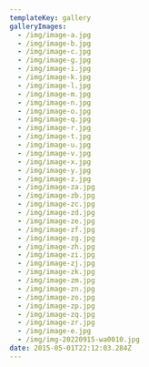 ```yaml
---
templateKey: gallery
galleryImages:
  - /img/image-a.jpg
  - /img/image-b.jpg
  - /img/image-c.jpg
  - /img/image-g.jpg
  - /img/image-i.jpg
  - /img/image-k.jpg
  - /img/image-l.jpg
  - /img/image-m.jpg
  - /img/image-n.jpg
  - /img/image-o.jpg
  - /img/image-q.jpg
  - /img/image-r.jpg
  - /img/image-t.jpg
  - /img/image-u.jpg
  - /img/image-v.jpg
  - /img/image-x.jpg
  - /img/image-y.jpg
  - /img/image-z.jpg
  - /img/image-za.jpg
  - /img/image-zb.jpg
  - /img/image-zc.jpg
  - /img/image-zd.jpg
  - /img/image-ze.jpg
  - /img/image-zf.jpg
  - /img/image-zg.jpg
  - /img/image-zh.jpg
  - /img/image-zi.jpg
  - /img/image-zj.jpg
  - /img/image-zk.jpg
  - /img/image-zm.jpg
  - /img/image-zn.jpg
  - /img/image-zo.jpg
  - /img/image-zp.jpg
  - /img/image-zq.jpg
  - /img/image-zr.jpg
  - /img/image-e.jpg
  - /img/img-20220915-wa0010.jpg
date: 2015-05-01T22:12:03.284Z
---
```

